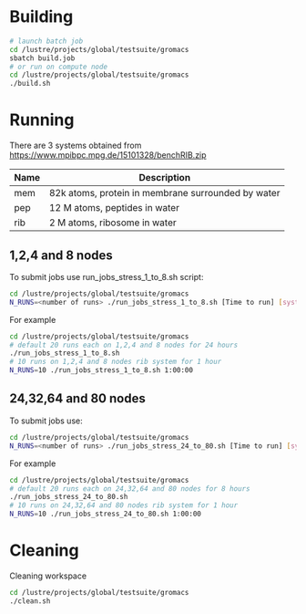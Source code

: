 # Building

```bash
# launch batch job
cd /lustre/projects/global/testsuite/gromacs
sbatch build.job
# or run on compute node
cd /lustre/projects/global/testsuite/gromacs
./build.sh
```

# Running

There are 3 systems obtained from https://www.mpibpc.mpg.de/15101328/benchRIB.zip

| Name | Description                                        |
|------|----------------------------------------------------|
| mem  | 82k atoms, protein in membrane surrounded by water |
| pep  | 12 M atoms, peptides in water                      |
| rib  | 2 M atoms, ribosome in water                       |

## 1,2,4 and 8 nodes

To submit jobs use run_jobs_stress_1_to_8.sh script:

```bash
cd /lustre/projects/global/testsuite/gromacs
N_RUNS=<number of runs> ./run_jobs_stress_1_to_8.sh [Time to run] [system]
```

For example 
```bash
cd /lustre/projects/global/testsuite/gromacs
# default 20 runs each on 1,2,4 and 8 nodes for 24 hours
./run_jobs_stress_1_to_8.sh
# 10 runs on 1,2,4 and 8 nodes rib system for 1 hour
N_RUNS=10 ./run_jobs_stress_1_to_8.sh 1:00:00
```

## 24,32,64 and 80 nodes

To submit jobs use:

```bash
cd /lustre/projects/global/testsuite/gromacs
N_RUNS=<number of runs> ./run_jobs_stress_24_to_80.sh [Time to run] [system]
```

For example 
```bash
cd /lustre/projects/global/testsuite/gromacs
# default 20 runs each on 24,32,64 and 80 nodes for 8 hours
./run_jobs_stress_24_to_80.sh
# 10 runs on 24,32,64 and 80 nodes rib system for 1 hour
N_RUNS=10 ./run_jobs_stress_24_to_80.sh 1:00:00
```

# Cleaning
Cleaning workspace
```bash
cd /lustre/projects/global/testsuite/gromacs
./clean.sh
```
